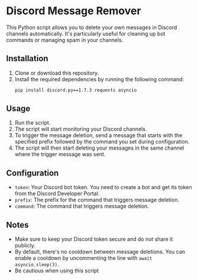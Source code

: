 # Discord Message Remover

This Python script allows you to delete your own messages in Discord channels automatically. It's particularly useful for cleaning up bot commands or managing spam in your channels.

## Installation
1. Clone or download this repository.
2. Install the required dependencies by running the following command:
   ```bash
   pip install discord.py==1.7.3 requests asyncio

## Usage
1. Run the script.
2. The script will start monitoring your Discord channels.
3. To trigger the message deletion, send a message that starts with the specified prefix followed by the command you set during configuration.
4. The script will then start deleting your messages in the same channel where the trigger message was sent.

## Configuration
- `token`: Your Discord bot token. You need to create a bot and get its token from the Discord Developer Portal.
- `prefix`: The prefix for the command that triggers message deletion.
- `command`: The command that triggers message deletion.

## Notes
- Make sure to keep your Discord token secure and do not share it publicly.
- By default, there's no cooldown between message deletions. You can enable a cooldown by uncommenting the line with `await asyncio.sleep(3)`.
- Be cautious when using this script
